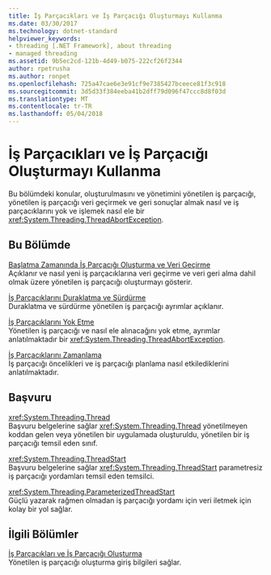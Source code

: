 ```yaml
---
title: İş Parçacıkları ve İş Parçacığı Oluşturmayı Kullanma
ms.date: 03/30/2017
ms.technology: dotnet-standard
helpviewer_keywords:
- threading [.NET Framework], about threading
- managed threading
ms.assetid: 9b5ec2cd-121b-4d49-b075-222cf26f2344
author: rpetrusha
ms.author: ronpet
ms.openlocfilehash: 725a47cae6e3e91cf9e7385427bceece81f3c918
ms.sourcegitcommit: 3d5d33f384eeba41b2dff79d096f47ccc8d8f03d
ms.translationtype: MT
ms.contentlocale: tr-TR
ms.lasthandoff: 05/04/2018
---
```

# <a name="using-threads-and-threading"></a>İş Parçacıkları ve İş Parçacığı Oluşturmayı Kullanma
Bu bölümdeki konular, oluşturulmasını ve yönetimini yönetilen iş parçacığı, yönetilen iş parçacığı veri geçirmek ve geri sonuçlar almak nasıl ve iş parçacıklarını yok ve işlemek nasıl ele bir <xref:System.Threading.ThreadAbortException>.  
  
## <a name="in-this-section"></a>Bu Bölümde  
 [Başlatma Zamanında İş Parçacığı Oluşturma ve Veri Geçirme](../../../docs/standard/threading/creating-threads-and-passing-data-at-start-time.md)  
 Açıklanır ve nasıl yeni iş parçacıklarına veri geçirme ve veri geri alma dahil olmak üzere yönetilen iş parçacığı oluşturmayı gösterir.  
  
 [İş Parçacıklarını Duraklatma ve Sürdürme](../../../docs/standard/threading/pausing-and-resuming-threads.md)  
 Duraklatma ve sürdürme yönetilen iş parçacığı ayrımlar açıklanır.  
  
 [İş Parçacıklarını Yok Etme](../../../docs/standard/threading/destroying-threads.md)  
 Yönetilen iş parçacığı ve nasıl ele alınacağını yok etme, ayrımlar anlatılmaktadır bir <xref:System.Threading.ThreadAbortException>.  
  
 [İş Parçacıklarını Zamanlama](../../../docs/standard/threading/scheduling-threads.md)  
 İş parçacığı öncelikleri ve iş parçacığı planlama nasıl etkilediklerini anlatılmaktadır.  
  
## <a name="reference"></a>Başvuru  
 <xref:System.Threading.Thread>  
 Başvuru belgelerine sağlar <xref:System.Threading.Thread> yönetilmeyen koddan gelen veya yönetilen bir uygulamada oluşturuldu, yönetilen bir iş parçacığı temsil eden sınıf.  
  
 <xref:System.Threading.ThreadStart>  
 Başvuru belgelerine sağlar <xref:System.Threading.ThreadStart> parametresiz iş parçacığı yordamları temsil eden temsilci.  
  
 <xref:System.Threading.ParameterizedThreadStart>  
 Güçlü yazarak rağmen olmadan iş parçacığı yordamı için veri iletmek için kolay bir yol sağlar.  
  
## <a name="related-sections"></a>İlgili Bölümler  
 [İş Parçacıkları ve İş Parçacığı Oluşturma](../../../docs/standard/threading/threads-and-threading.md)  
 Yönetilen iş parçacığı oluşturma giriş bilgileri sağlar.
